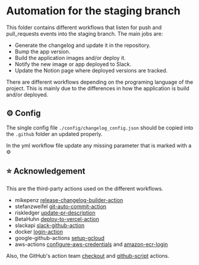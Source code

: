 # Automation for the staging branch

This folder contains different workflows that listen for push and pull_requests events into the staging branch. The main jobs are:
- Generate the changelog and update it in the repository.
- Bump the app version.
- Build the application images and/or deploy it.
- Notify the new image or app deployed to Slack.
- Update the Notion page where deployed versions are tracked.


There are different workflows depending on the programing language of the project. This is mainly due to the differences in how the application is build and/or deployed.

## ⚙️ Config

The single config file `./config/changelog_config.json` should be copied into the `.github` folder an updated properly.

In the yml workflow file update any missing parameter that is marked with a ⚙️

## ⭐ Acknowledgement

This are the third-party actions used on the different workflows.

- mikepenz [release-changelog-builder-action](https://github.com/mikepenz/release-changelog-builder-action)
- stefanzweifel [git-auto-commit-action](https://github.com/stefanzweifel/git-auto-commit-action)
- riskledger [update-pr-description](https://github.com/riskledger/update-pr-description)
- BetaHuhn [deploy-to-vercel-action](https://github.com/BetaHuhn/deploy-to-vercel-action)
- slackapi [slack-github-action](https://github.com/slackapi/slack-github-action)
- docker [login-action](https://github.com/docker/login-action)
- google-github-actions [setup-gcloud](https://github.com/google-github-actions/setup-gcloud)
- aws-actions [configure-aws-credentials](https://github.com/aws-actions/configure-aws-credentials) and [amazon-ecr-login](https://github.com/aws-actions/amazon-ecr-login)

Also, the GitHub's action team [checkout](https://github.com/actions/checkout) and [github-script](https://github.com/actions/github-script) actions. 